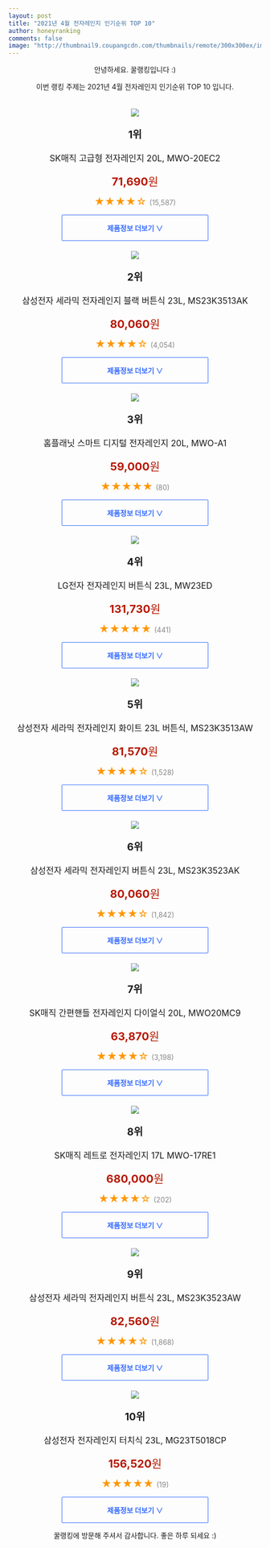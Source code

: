 ```yaml
--- 
layout: post 
title: "2021년 4월 전자레인지 인기순위 TOP 10" 
author: honeyranking 
comments: false 
image: "http://thumbnail9.coupangcdn.com/thumbnails/remote/300x300ex/image/retail/images/1073939017643-c1f1d3a0-a657-4ec8-b08e-191771ade39d.jpg" 
--- 
```

<p style="text-align: center;">안녕하세요. 꿀랭킹입니다 :)</p> <p style="text-align: center;">이번 랭킹 주제는 2021년 4월 전자레인지 인기순위 TOP 10 입니다.</p><center><img src="http://thumbnail9.coupangcdn.com/thumbnails/remote/300x300ex/image/retail/images/1073939017643-c1f1d3a0-a657-4ec8-b08e-191771ade39d.jpg" style="margin-top:20px" /></center> <p style="text-align: center; font-size: 20px"><b>1위</b></p> <p style="text-align: center; font-size: 17px">SK매직 고급형 전자레인지 20L, MWO-20EC2</p> <p style="text-align: center;"><span style="color: #b61800; font-size: 22px;"><b>71,690</b>원</span></p> <p style="text-align: center;"><span style="color: #ff9600; font-size: 20px;">★★★★☆ </span><span style="color: #878787;">(15,587)</span></p> <center><a href="https://coupa.ng/bYIlNK"> <div style="font-size: 14px; display: inline-block; padding: 15px 90px; color: #346aff; border-radius: 2px; border: 1px solid #346aff; cursor: pointer;"><b>제품정보 더보기 &or;</b></div> </a></center><center><img src="http://thumbnail9.coupangcdn.com/thumbnails/remote/300x300ex/image/retail/images/64464446375544-5a0b9d7a-7a32-4c7c-9436-fdb095286eee.jpg" style="margin-top:20px" /></center> <p style="text-align: center; font-size: 20px"><b>2위</b></p> <p style="text-align: center; font-size: 17px">삼성전자 세라믹 전자레인지 블랙 버튼식 23L, MS23K3513AK</p> <p style="text-align: center;"><span style="color: #b61800; font-size: 22px;"><b>80,060</b>원</span></p> <p style="text-align: center;"><span style="color: #ff9600; font-size: 20px;">★★★★☆ </span><span style="color: #878787;">(4,054)</span></p> <center><a href="https://coupa.ng/bYIlNL"> <div style="font-size: 14px; display: inline-block; padding: 15px 90px; color: #346aff; border-radius: 2px; border: 1px solid #346aff; cursor: pointer;"><b>제품정보 더보기 &or;</b></div> </a></center><center><img src="http://thumbnail8.coupangcdn.com/thumbnails/remote/300x300ex/image/retail/images/176168451638808-2c4509bf-e47f-4239-9589-86c9b35873bf.jpg" style="margin-top:20px" /></center> <p style="text-align: center; font-size: 20px"><b>3위</b></p> <p style="text-align: center; font-size: 17px">홈플래닛 스마트 디지털 전자레인지 20L, MWO-A1</p> <p style="text-align: center;"><span style="color: #b61800; font-size: 22px;"><b>59,000</b>원</span></p> <p style="text-align: center;"><span style="color: #ff9600; font-size: 20px;">★★★★★ </span><span style="color: #878787;">(80)</span></p> <center><a href="https://coupa.ng/bYIlNM"> <div style="font-size: 14px; display: inline-block; padding: 15px 90px; color: #346aff; border-radius: 2px; border: 1px solid #346aff; cursor: pointer;"><b>제품정보 더보기 &or;</b></div> </a></center><center><img src="http://thumbnail9.coupangcdn.com/thumbnails/remote/300x300ex/image/product/image/vendoritem/2019/03/06/3510818574/37691956-b57d-4615-8296-7de7bda9b5e5.jpg" style="margin-top:20px" /></center> <p style="text-align: center; font-size: 20px"><b>4위</b></p> <p style="text-align: center; font-size: 17px">LG전자 전자레인지 버튼식 23L, MW23ED</p> <p style="text-align: center;"><span style="color: #b61800; font-size: 22px;"><b>131,730</b>원</span></p> <p style="text-align: center;"><span style="color: #ff9600; font-size: 20px;">★★★★★ </span><span style="color: #878787;">(441)</span></p> <center><a href="https://coupa.ng/bYIlNO"> <div style="font-size: 14px; display: inline-block; padding: 15px 90px; color: #346aff; border-radius: 2px; border: 1px solid #346aff; cursor: pointer;"><b>제품정보 더보기 &or;</b></div> </a></center><center><img src="http://thumbnail8.coupangcdn.com/thumbnails/remote/300x300ex/image/retail/images/65040552623408-aafe4751-36ad-4063-9f43-88da5e57f97e.jpg" style="margin-top:20px" /></center> <p style="text-align: center; font-size: 20px"><b>5위</b></p> <p style="text-align: center; font-size: 17px">삼성전자 세라믹 전자레인지 화이트 23L 버튼식, MS23K3513AW</p> <p style="text-align: center;"><span style="color: #b61800; font-size: 22px;"><b>81,570</b>원</span></p> <p style="text-align: center;"><span style="color: #ff9600; font-size: 20px;">★★★★☆ </span><span style="color: #878787;">(1,528)</span></p> <center><a href="https://coupa.ng/bYIlNP"> <div style="font-size: 14px; display: inline-block; padding: 15px 90px; color: #346aff; border-radius: 2px; border: 1px solid #346aff; cursor: pointer;"><b>제품정보 더보기 &or;</b></div> </a></center><center><img src="http://thumbnail8.coupangcdn.com/thumbnails/remote/300x300ex/image/retail/images/66735409645914-62a7e14b-e428-4211-a224-70d9fdadc9b9.jpg" style="margin-top:20px" /></center> <p style="text-align: center; font-size: 20px"><b>6위</b></p> <p style="text-align: center; font-size: 17px">삼성전자 세라믹 전자레인지 버튼식 23L, MS23K3523AK</p> <p style="text-align: center;"><span style="color: #b61800; font-size: 22px;"><b>80,060</b>원</span></p> <p style="text-align: center;"><span style="color: #ff9600; font-size: 20px;">★★★★☆ </span><span style="color: #878787;">(1,842)</span></p> <center><a href="https://coupa.ng/bYIlNS"> <div style="font-size: 14px; display: inline-block; padding: 15px 90px; color: #346aff; border-radius: 2px; border: 1px solid #346aff; cursor: pointer;"><b>제품정보 더보기 &or;</b></div> </a></center><center><img src="http://thumbnail9.coupangcdn.com/thumbnails/remote/300x300ex/image/retail/images/530045081318818-97461621-0d1f-40bb-b67d-fb62f3984e3a.jpg" style="margin-top:20px" /></center> <p style="text-align: center; font-size: 20px"><b>7위</b></p> <p style="text-align: center; font-size: 17px">SK매직 간편핸들 전자레인지 다이얼식 20L, MWO20MC9</p> <p style="text-align: center;"><span style="color: #b61800; font-size: 22px;"><b>63,870</b>원</span></p> <p style="text-align: center;"><span style="color: #ff9600; font-size: 20px;">★★★★☆ </span><span style="color: #878787;">(3,198)</span></p> <center><a href="https://coupa.ng/bYIlNU"> <div style="font-size: 14px; display: inline-block; padding: 15px 90px; color: #346aff; border-radius: 2px; border: 1px solid #346aff; cursor: pointer;"><b>제품정보 더보기 &or;</b></div> </a></center><center><img src="http://thumbnail7.coupangcdn.com/thumbnails/remote/300x300ex/image/retail/images/2018/03/07/18/4/71eec4f5-fab5-4a70-85a0-7de3cd805921.jpg" style="margin-top:20px" /></center> <p style="text-align: center; font-size: 20px"><b>8위</b></p> <p style="text-align: center; font-size: 17px">SK매직 레트로 전자레인지 17L MWO-17RE1</p> <p style="text-align: center;"><span style="color: #b61800; font-size: 22px;"><b>680,000</b>원</span></p> <p style="text-align: center;"><span style="color: #ff9600; font-size: 20px;">★★★★☆ </span><span style="color: #878787;">(202)</span></p> <center><a href="https://coupa.ng/bYIlNX"> <div style="font-size: 14px; display: inline-block; padding: 15px 90px; color: #346aff; border-radius: 2px; border: 1px solid #346aff; cursor: pointer;"><b>제품정보 더보기 &or;</b></div> </a></center><center><img src="http://thumbnail10.coupangcdn.com/thumbnails/remote/300x300ex/image/retail/images/64852567960627-a7e490a8-62a4-4083-8f24-a97fe01d4c62.jpg" style="margin-top:20px" /></center> <p style="text-align: center; font-size: 20px"><b>9위</b></p> <p style="text-align: center; font-size: 17px">삼성전자 세라믹 전자레인지 버튼식 23L, MS23K3523AW</p> <p style="text-align: center;"><span style="color: #b61800; font-size: 22px;"><b>82,560</b>원</span></p> <p style="text-align: center;"><span style="color: #ff9600; font-size: 20px;">★★★★☆ </span><span style="color: #878787;">(1,868)</span></p> <center><a href="https://coupa.ng/bYIlN1"> <div style="font-size: 14px; display: inline-block; padding: 15px 90px; color: #346aff; border-radius: 2px; border: 1px solid #346aff; cursor: pointer;"><b>제품정보 더보기 &or;</b></div> </a></center><center><img src="http://thumbnail10.coupangcdn.com/thumbnails/remote/300x300ex/image/retail/images/2020/09/24/14/8/c0c9eef3-0eff-4460-be6f-ff064e8f2490.jpg" style="margin-top:20px" /></center> <p style="text-align: center; font-size: 20px"><b>10위</b></p> <p style="text-align: center; font-size: 17px">삼성전자 전자레인지 터치식 23L, MG23T5018CP</p> <p style="text-align: center;"><span style="color: #b61800; font-size: 22px;"><b>156,520</b>원</span></p> <p style="text-align: center;"><span style="color: #ff9600; font-size: 20px;">★★★★★ </span><span style="color: #878787;">(19)</span></p> <center><a href="https://coupa.ng/bYIlN4"> <div style="font-size: 14px; display: inline-block; padding: 15px 90px; color: #346aff; border-radius: 2px; border: 1px solid #346aff; cursor: pointer;"><b>제품정보 더보기 &or;</b></div> </a></center> <p style="text-align: center;">꿀랭킹에 방문해 주셔서 감사합니다. 좋은 하루 되세요 :)</p>
